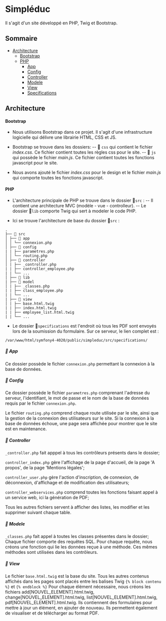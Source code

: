 ﻿# Simpléduc

Il s'agit d'un site développé en PHP, Twig et Bootstrap.

## Sommaire

-  [Architecture](#architecture)
	- [Bootstrap](#bootstrap)
	- [PHP](#php)
		- [App](#app)
		- [Config](#config)
		- [Controller](#controller)
		- [Modele](#modele)
		- [View](#view)
		- [Specifications](#specifications)

## Architecture

#### Bootstrap

- Nous utilisons Bootstrap dans ce projet. Il s'agit d'une infrastructure logicielle qui délivre une librairie HTML, CSS et JS.

- Bootstrap se trouve dans les dossiers:
-- 📁 `css` qui contient le fichier *index.css*. Ce fichier contient toutes les règles css pour le site.
-- 📁 `js` qui possède le fichier *main.js*. Ce fichier contient toutes les fonctions javascript pour le site.
- Nous avons ajouté le fichier *index.css* pour le design et le fichier *main.js* qui comporte toutes les fonctions javascript.

#### PHP

- L'architecture principale de PHP se trouve dans le dossier 📁`src` :
-- Il contient une architecture MVC (modèle - vue - controlleur).
-- Le dossier 📁`lib` comporte Twig qui sert à modeler le code PHP.

- Ici se trouve l'architecture de base du dossier 📁`src` :
```
.
├── 📁 src
│ ├── 📁 app
│ │ └── connexion.php
│ ├── 📁 config
| | ├── parametres.php
│ │ └── routing.php
│ ├── 📁 controller
│ | ├── _controller.php
| | ├── controller_employee.php
| | └── ...
│ ├── 📁 lib
| ├── 📁 model
│ | ├── _classes.php
| | ├── class_employee.php
| | └── ...
| ├── 📁 view
│ | ├── base.html.twig
| | ├── index.html.twig
| | ├── employee_list.html.twig
| | └── ...
```

- Le dossier 📁`specifications` est l'endroit où tous les PDF sont envoyés lors de la soumission du formulaire. Sur ce
	serveur, le lien complet est :

`/var/www/html/symfony4-4020/public/simpleduc/src/specifications/`

##### 📁 App

Ce dossier possède le fichier `connexion.php` permettant la connexion à la base de données.

##### 📁 Config

Ce dossier possède le fichier `parametres.php` comprenant l'adresse du serveur, l'identifiant, le mot de passe et le nom de la base de données requis par le fichier `connexion.php`.

Le fichier `routing.php` comprend chaque route utilisée par le site, ainsi que la gestion de la connexion des utilisateurs sur le site. Si la connexion à la base de données échoue, une page sera affichée pour montrer que le site est en maintenance.

##### 📁 Controller

`_controller.php` fait apppel à tous les contrôleurs présents dans le dossier;

`controller_index.php` gère l'affichage de la page d'accueil, de la page 'A propos', de la page 'Mentions légales';

`controller_user.php` gère l'action d'inscription, de connexion, de déconnexion, d'affichage et de modification des utilisateurs;

`controller_webservices.php` comprend toutes les fonctions faisant appel à un service web, ici la génération de PDF;

Tous les autres fichiers servent à afficher des listes, les modifier et les supprimer suivant chaque table.

##### 📁 Modele
`_classes.php` fait appel à toutes les classes présentes dans le dossier;
Chaque fichier comporte des requêtes SQL.
Pour chaque requête, nous créons une fonction qui lie les données reçue à une méthode. Ces mêmes méthodes sont utilisées dans les contrôleurs.

##### 📁 View
Le fichier `base.html.twig` est la base du site.
Tous les autres contenus affichés dans les pages sont placés entre les balises Twig `{% block contenu %}` et `{% endblock %}`
Pour chaque élément nécessaire, nous créons les fichiers add[NOUVEL_ELEMENT].html.twig, change[NOUVEL_ELEMENT].html.twig, list[NOUVEL_ELEMENT].html.twig, pdf[NOUVEL_ELEMENT].html.twig. Ils contiennent des formulaires pour mettre à jour un élément, en ajouter de nouveau. Ils permettent également de visualiser et de télécharger au format PDF.